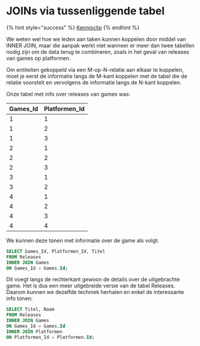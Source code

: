 # JOINs via tussenliggende tabel

{% hint style="success" %}
[Kennisclip](https://youtu.be/3bTAcpAzVKk)
{% endhint %}

We weten wel hoe we leden aan taken kunnen koppelen door middel van INNER JOIN, maar die aanpak werkt niet wanneer er meer dan twee tabellen nodig zijn om de data terug te combineren, zoals in het geval van releases van games op platformen.

Om entiteiten gekoppeld via een M-op-N-relatie aan elkaar te koppelen, moet je eerst de informatie langs de M-kant koppelen met de tabel die de relatie voorstelt en vervolgens de informatie langs de N-kant koppelen.

Onze tabel met info over releases van games was:

| Games\_Id | Platformen\_Id |
| :--- | :--- |
| 1 | 1 |
| 1 | 2 |
| 1 | 3 |
| 2 | 1 |
| 2 | 2 |
| 2 | 3 |
| 3 | 1 |
| 3 | 2 |
| 4 | 1 |
| 4 | 2 |
| 4 | 3 |
| 4 | 4 |

We kunnen deze tonen met informatie over de game als volgt:

```sql
SELECT Games_Id, Platformen_Id, Titel
FROM Releases
INNER JOIN Games
ON Games_Id = Games.Id;
```

Dit voegt langs de rechterkant gewoon de details over de uitgebrachte game. Het is dus een meer uitgebreide versie van de tabel Releases. Daarom kunnen we dezelfde techniek herhalen en enkel de interessante info tonen:

```sql
SELECT Titel, Naam
FROM Releases
INNER JOIN Games
ON Games_Id = Games.Id
INNER JOIN Platformen
ON Platformen_Id = Platformen.Id;
```


